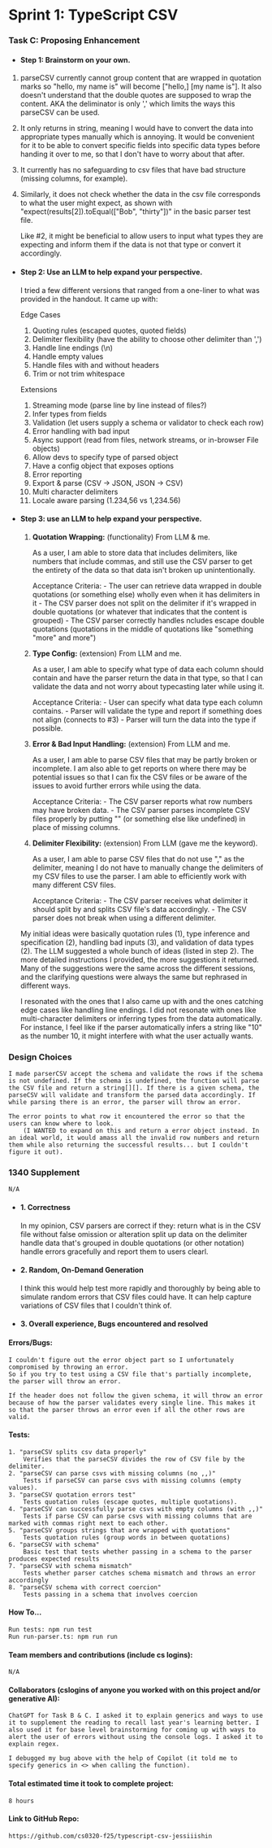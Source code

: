 # Sprint 1: TypeScript CSV

### Task C: Proposing Enhancement

- #### Step 1: Brainstorm on your own.
1. parseCSV currently cannot group content that are wrapped in quotation marks
    so "hello, my name is" will become ["hello,] [my name is"]. It also doesn't understand
    that the double quotes are supposed to wrap the content. AKA the deliminator is only 
    ',' which limits the ways this parseCSV can be used.

2. It only returns in string, meaning I would have to convert the data into appropriate
    types manually which is annoying. It would be convenient for it to be able to convert
    specific fields into specific data types before handing it over to me, so that I don't
    have to worry about that after.

3. It currently has no safeguarding to csv files that have bad structure (missing columns,
    for example).

4. Similarly, it does not check whether the data in the csv file corresponds to what the
    user might expect, as shown with "expect(results[2]).toEqual(["Bob", "thirty"])" in 
    the basic parser test file.

    Like #2, it might be beneficial to allow users to input what types they are expecting
    and inform them if the data is not that type or convert it accordingly.

- #### Step 2: Use an LLM to help expand your perspective.

    I tried a few different versions that ranged from a one-liner to what was provided in the handout.
    It came up with:

    Edge Cases
    1. Quoting rules (escaped quotes, quoted fields)
    2. Delimiter flexibility (have the ability to choose other delimiter than ',')
    3. Handle line endings (\n)
    4. Handle empty values
    5. Handle files with and without headers
    6. Trim or not trim whitespace

    Extensions
    1. Streaming mode (parse line by line instead of files?)
    2. Infer types from fields
    3. Validation (let users supply a schema or validator to check each row)
    4. Error handling with bad input
    5. Async support (read from files, network streams, or in-browser File objects)
    6. Allow devs to specify type of parsed object
    7. Have a config object that exposes options
    8. Error reporting
    9. Export & parse (CSV -> JSON, JSON -> CSV)
    10. Multi character delimiters
    11. Locale aware parsing (1.234,56 vs 1,234.56)

- #### Step 3: use an LLM to help expand your perspective.

    1. **Quotation Wrapping:** (functionality)
        From LLM & me.

        As a user, I am able to store data that includes delimiters, like numbers that include commas, and still use the CSV parser to get the entirety of the data so that data isn't broken up unintentionally.
        
        Acceptance Criteria:
            - The user can retrieve data wrapped in double quotations (or something else) wholly even when it has delimiters in it
            - The CSV parser does not split on the delimiter if it's wrapped in double quotations (or whatever that indicates that the content is grouped)
            - The CSV parser correctly handles ncludes escape double quotations (quotations in the middle of quotations like "something "more" and more")
    
    2. **Type Config:** (extension)
        From LLM and me.
        
        As a user, I am able to specify what type of data each column should contain and have the parser return the data in that type, so that I can validate the data and not worry about typecasting later while using it.

        Acceptance Criteria:
            - User can specify what data type each column contains.
            - Parser will validate the type and report if something does not align (connects to #3)
            - Parser will turn the data into the type if possible.

    3. **Error & Bad Input Handling:** (extension)
        From LLM and me.
        
        As a user, I am able to parse CSV files that may be partly broken or incomplete. I am also able to get reports on where there may be potential issues so that I can fix the CSV files or be aware of the issues to avoid further errors while using the data.

        Acceptance Criteria:
            - The CSV parser reports what row numbers may have broken data.
            - The CSV parser parses incomplete CSV files properly by putting "" (or something else like undefined) in place of missing columns.

    4. **Delimiter Flexibility:** (extension)
        From LLM (gave me the keyword).

        As a user, I am able to parse CSV files that do not use "," as the delimiter, meaning I do not have to manually change the delimiters of my CSV files to use the parser. I am able to efficiently work with many different CSV files. 

        Acceptance Criteria:
            - The CSV parser receives what delimiter it should split by and splits CSV file's data accordingly.
            - The CSV parser does not break when using a different delimiter.

    My initial ideas were basically quotation rules (1), type inference and specification (2), handling bad inputs (3), and validation of data types (2). The LLM suggested a whole bunch of ideas (listed in step 2). The more detailed instructions I provided, the more suggestions it returned. Many of the suggestions were the same across the different sessions, and the clarifying questions were always the same but rephrased in different ways.

    I resonated with the ones that I also came up with and the ones catching edge cases like handling line endings. I did not resonate with ones like multi-character delimiters or inferring types from the data automatically. 
    For instance, I feel like if the parser automatically infers a string like "10" as the number 10, it might interfere with what the user actually wants.

### Design Choices
    I made parserCSV accept the schema and validate the rows if the schema is not undefined. If the schema is undefined, the function will parse the CSV file and return a string[][]. If there is a given schema, the parseCSV will validate and transform the parsed data accordingly. If while parsing there is an error, the parser will throw an error.

    The error points to what row it encountered the error so that the users can know where to look.
        (I WANTED to expand on this and return a error object instead. In an ideal world, it would amass all the invalid row numbers and return them while also returning the successful results... but I couldn't figure it out).

### 1340 Supplement
    N/A

- #### 1. Correctness
    In my opinion, CSV parsers are correct if they:
        return what is in the CSV file without false omission or alteration
        split up data on the delimiter
        handle data that's grouped in double quotations (or other notation)
        handle errors gracefully and report them to users clearl.
        
- #### 2. Random, On-Demand Generation
    I think this would help test more rapidly and thoroughly by being able to simulate random errors that CSV files could have. It can help capture variations of CSV files that I couldn't think of.

- #### 3. Overall experience, Bugs encountered and resolved
#### Errors/Bugs:
    I couldn't figure out the error object part so I unfortunately compromised by throwing an error.
    So if you try to test using a CSV file that's partially incomplete, the parser will throw an error.

    If the header does not follow the given schema, it will throw an error because of how the parser validates every single line. This makes it so that the parser throws an error even if all the other rows are valid.

#### Tests:
    1. "parseCSV splits csv data properly"
        Verifies that the parseCSV divides the row of CSV file by the delimiter.
    2. "parseCSV can parse csvs with missing columns (no ,,)"
        Tests if parseCSV can parse csvs with missing columns (empty values).
    3. "parseCSV quotation errors test"
        Tests quotation rules (escape quotes, multiple quotations).
    4. "parseCSV can successfully parse csvs with empty columns (with ,,)"
        Tests if parse CSV can parse csvs with missing columns that are marked with commas right next to each other.
    5. "parseCSV groups strings that are wrapped with quotations"
        Tests quotation rules (group words in between quotations)
    6. "parseCSV with schema"
        Basic test that tests whether passing in a schema to the parser produces expected results
    7. "parseCSV with schema mismatch"
        Tests whether parser catches schema mismatch and throws an error accordingly
    8. "parseCSV schema with correct coercion"
        Tests passing in a schema that involves coercion
        
#### How To…
    Run tests: npm run test
    Run run-parser.ts: npm run run

#### Team members and contributions (include cs logins):
    N/A
#### Collaborators (cslogins of anyone you worked with on this project and/or generative AI):
    ChatGPT for Task B & C. I asked it to explain generics and ways to use it to supplement the reading to recall last year's learning better. I also used it for base level brainstorming for coming up with ways to alert the user of errors without using the console logs. I asked it to explain regex.

    I debugged my bug above with the help of Copilot (it told me to specify generics in <> when calling the function).

#### Total estimated time it took to complete project:
    8 hours
#### Link to GitHub Repo:  
    https://github.com/cs0320-f25/typescript-csv-jessiiishin

